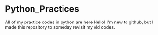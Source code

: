 # Python_Practices
All of my practice codes in python are here
Hello!
I'm new to github, but I made this repository to someday revisit my old codes.
